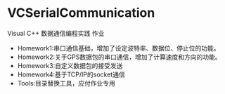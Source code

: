 VCSerialCommunication
=====================

Visual C++ 数据通信编程实践 作业

 - Homework1:串口通信基础，增加了设定波特率、数据位、停止位的功能。
 - Homework2:关于GPS数据包的串口通信，增加了计算速度和方向的功能。
 - Homework3:自定义数据包的接受发送
 - Homework4:基于TCP/IP的socket通信
 - Tools:目录替换工具，应付作业专用